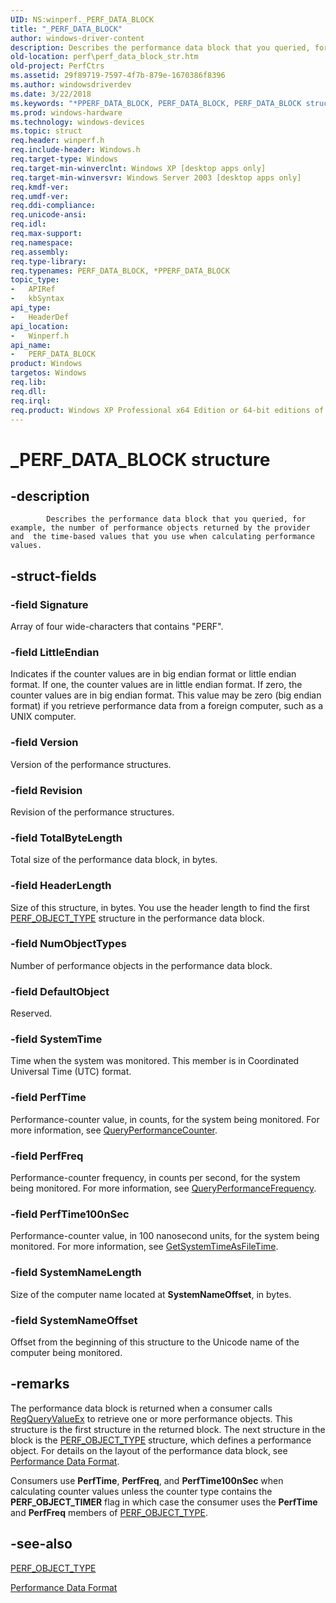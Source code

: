 ```yaml
---
UID: NS:winperf._PERF_DATA_BLOCK
title: "_PERF_DATA_BLOCK"
author: windows-driver-content
description: Describes the performance data block that you queried, for example, the number of performance objects returned by the provider and the time-based values that you use when calculating performance values.
old-location: perf\perf_data_block_str.htm
old-project: PerfCtrs
ms.assetid: 29f89719-7597-4f7b-879e-1670386f8396
ms.author: windowsdriverdev
ms.date: 3/22/2018
ms.keywords: "*PPERF_DATA_BLOCK, PERF_DATA_BLOCK, PERF_DATA_BLOCK structure [Perf], _PERF_DATA_BLOCK, _win32_perf_data_block_str, base.perf_data_block_str, perf.perf_data_block_str, winperf/PERF_DATA_BLOCK"
ms.prod: windows-hardware
ms.technology: windows-devices
ms.topic: struct
req.header: winperf.h
req.include-header: Windows.h
req.target-type: Windows
req.target-min-winverclnt: Windows XP [desktop apps only]
req.target-min-winversvr: Windows Server 2003 [desktop apps only]
req.kmdf-ver: 
req.umdf-ver: 
req.ddi-compliance: 
req.unicode-ansi: 
req.idl: 
req.max-support: 
req.namespace: 
req.assembly: 
req.type-library: 
req.typenames: PERF_DATA_BLOCK, *PPERF_DATA_BLOCK
topic_type:
-	APIRef
-	kbSyntax
api_type:
-	HeaderDef
api_location:
-	Winperf.h
api_name:
-	PERF_DATA_BLOCK
product: Windows
targetos: Windows
req.lib: 
req.dll: 
req.irql: 
req.product: Windows XP Professional x64 Edition or 64-bit editions of     Windows Server 2003
---
```


# _PERF_DATA_BLOCK structure


## -description



			Describes the performance data block that you queried, for example, the number of performance objects returned by the provider and  the time-based values that you use when calculating performance values.


## -struct-fields




### -field Signature

Array of four wide-characters that contains "PERF".


### -field LittleEndian

Indicates if the counter values are in big endian format or little endian format. If one, the counter values are in little endian format. If zero, the counter values are in big endian format. This value may be zero (big endian format) if you retrieve performance data from a foreign computer, such as a UNIX computer. 


### -field Version

Version of the performance structures. 


### -field Revision

Revision of the performance structures.


### -field TotalByteLength

Total size of the performance data block, in bytes.


### -field HeaderLength

Size of this structure, in bytes. You use the header length to find the first <a href="https://msdn.microsoft.com/9ed4f890-6256-45fd-a310-b5963a6131ae">PERF_OBJECT_TYPE</a> structure in the performance data block.


### -field NumObjectTypes

Number of performance objects in the performance data block.


### -field DefaultObject

Reserved.


### -field SystemTime

Time when the system was monitored. This member is in Coordinated Universal Time (UTC) format.


### -field PerfTime

Performance-counter value, in counts, for the system being monitored. For more information, see <a href="_win32_queryperformancecounter_cpp">QueryPerformanceCounter</a>.


### -field PerfFreq

Performance-counter frequency, in counts per second, for the system being monitored. For more information, see <a href="_win32_queryperformancefrequency_cpp">QueryPerformanceFrequency</a>.


### -field PerfTime100nSec

Performance-counter value, in 100 nanosecond units, for the system being monitored. For more information, see <a href="https://msdn.microsoft.com/adf7ff5d-2d30-4490-9868-9ad78ef7a0b6">GetSystemTimeAsFileTime</a>.


### -field SystemNameLength

Size of the computer name located at <b>SystemNameOffset</b>, in bytes.


### -field SystemNameOffset

Offset from the beginning of this structure to the Unicode name of the computer being monitored. 


## -remarks



The performance data block is returned when a consumer calls <a href="https://msdn.microsoft.com/202d253a-10ff-40e7-8eec-a49717443b81">RegQueryValueEx</a> to retrieve one or more performance objects. This structure is the first structure in the returned block. The next structure in the block is the <a href="https://msdn.microsoft.com/9ed4f890-6256-45fd-a310-b5963a6131ae">PERF_OBJECT_TYPE</a> structure, which defines a performance object. For details on the layout of the performance data block, see <a href="https://msdn.microsoft.com/a68fa617-834c-4ad9-b922-fac3a648ad75">Performance Data Format</a>.

Consumers use <b>PerfTime</b>, <b>PerfFreq</b>, and <b>PerfTime100nSec</b> when calculating counter values unless the counter type contains the <b>PERF_OBJECT_TIMER</b> flag in which case the consumer uses the <b>PerfTime</b> and <b>PerfFreq</b> members of <a href="https://msdn.microsoft.com/9ed4f890-6256-45fd-a310-b5963a6131ae">PERF_OBJECT_TYPE</a>.




## -see-also




<a href="https://msdn.microsoft.com/9ed4f890-6256-45fd-a310-b5963a6131ae">PERF_OBJECT_TYPE</a>



<a href="https://msdn.microsoft.com/a68fa617-834c-4ad9-b922-fac3a648ad75">Performance Data Format</a>
 

 

